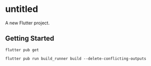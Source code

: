 # untitled

A new Flutter project.

## Getting Started

```
flutter pub get
```

```
flutter pub run build_runner build --delete-conflicting-outputs
```
